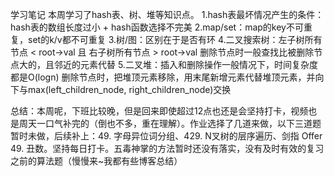 学习笔记
本周学习了hash表、树、堆等知识点。
1.hash表最坏情况产生的条件：hash表的数组长度过小 + hash函数选择不完美
2.map/set：map的key不可重复，set的k/v都不可重复
3.树/图：区别在于是否有环
4.二叉搜索树：左子树所有节点 < root->val 且 右子树所有节点 > root->val
删除节点时一般查找比被删除节点大的，且邻近的元素代替
5.二叉堆：插入和删除操作一般情况下，时间复杂度都是O(logn)
删除节点时，把堆顶元素移除，用末尾新增元素代替堆顶元素，并向下与max(left_children_node, right_children_node)交换

总结：本周呢，下班比较晚，但是回来即使超过12点也还是会坚持打卡，视频也是周天一口气补完的（倒也不多，重在理解）。作业选择了几道来做，以下三道题暂时未做，后续补上：49. 字母异位词分组、429. N叉树的层序遍历、剑指 Offer 49. 丑数。坚持每日打卡。五毒神掌的方法暂时还没有落实，没有及时有效的复习之前的算法题（慢慢来~我都有些博客总结）